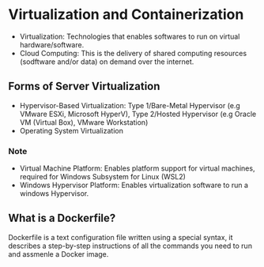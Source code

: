 # Virtualization and Containerization
- Virtualization: Technologies that enables softwares to run on virtual hardware/software.
- Cloud Computing: This is the delivery of shared computing resources (sodftware and/or data) on demand over the internet.

## Forms of Server Virtualization
- Hypervisor-Based Virtualization: Type 1/Bare-Metal Hypervisor (e.g VMware ESXi, Microsoft HyperV), Type 2/Hosted Hypervisor (e.g Oracle VM (Virtual Box), VMware Workstation)
- Operating System Virtualization

### Note
- Virtual Machine Platform: Enables platform support for virtual machines, required for Windows Subsystem for Linux (WSL2)
- Windows Hypervisor Platform: Enables virtualization software to run a windows Hypervisor.

## What is a Dockerfile?
Dockerfile is a text configuration file written using a special syntax, it describes a step-by-step instructions of all the commands you need to run and assmenle a Docker image.




